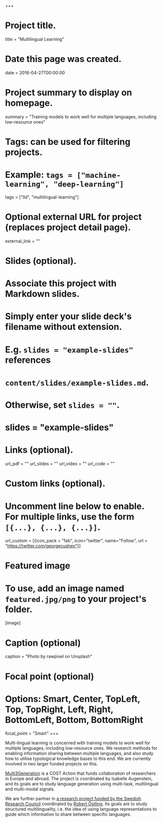 +++
# Project title.
title = "Multilingual Learning"

# Date this page was created.
date = 2016-04-27T00:00:00

# Project summary to display on homepage.
summary = "Training models to work well for multiple languages, including low-resource ones"

# Tags: can be used for filtering projects.
# Example: `tags = ["machine-learning", "deep-learning"]`
tags = ["lld", "multilingual-learning"]

# Optional external URL for project (replaces project detail page).
external_link = ""

# Slides (optional).
#   Associate this project with Markdown slides.
#   Simply enter your slide deck's filename without extension.
#   E.g. `slides = "example-slides"` references 
#   `content/slides/example-slides.md`.
#   Otherwise, set `slides = ""`.
# slides = "example-slides"

# Links (optional).
url_pdf = ""
url_slides = ""
url_video = ""
url_code = ""

# Custom links (optional).
#   Uncomment line below to enable. For multiple links, use the form `[{...}, {...}, {...}]`.
url_custom = [{icon_pack = "fab", icon="twitter", name="Follow", url = "https://twitter.com/georgecushen"}]

# Featured image
# To use, add an image named `featured.jpg/png` to your project's folder. 
[image]
  # Caption (optional)
  caption = "Photo by rawpixel on Unsplash"
  
  # Focal point (optional)
  # Options: Smart, Center, TopLeft, Top, TopRight, Left, Right, BottomLeft, Bottom, BottomRight
  focal_point = "Smart"
+++

Multi-lingual learning is concerned with training models to work well for multiple languages, including low-resource ones. We research methods for enabling information sharing between multiple languages, and also study how to utilise typological knowledge bases to this end.
We are currently involved in two larger funded projects on this. 

<a href="https://www.cost.eu/actions/CA18231/#tabs%7CName:overview">Multi3Generation</a> is a COST Action that funds collaboration of researchers in Europe and abroad. The project is coordinated by Isabelle Augenstein, and its goals are to study language generation using multi-task, multilingual and multi-modal signals.

We are further partner in <a href="https://www.vr.se/english/calls-and-decisions/grant-decisions/decisions/2019-07-04-natural-and-engineering-sciences.html">a research project funded by the Swedish Research Council</a> coordinated by <a href="http://www.robos.org/">Robert Östling</a>. Its goals are to study structured multilinguality, i.e. the idea of using language representations to guide which information to share between specific languages.
